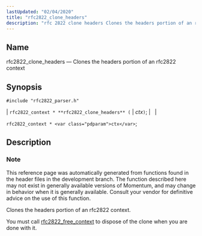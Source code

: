 ```yaml
---
lastUpdated: "02/04/2020"
title: "rfc2822_clone_headers"
description: "rfc 2822 clone headers Clones the headers portion of an rfc 2822 context rfc 2822 context rfc 2822 clone headers ctx rfc 2822 context ctx This reference page was automatically generated from functions found in the header files in the development branch The function described here may not exist in..."
---
```


<a name="apis.rfc2822_clone_headers"></a> 
## Name

rfc2822_clone_headers — Clones the headers portion of an rfc2822 context

## Synopsis

`#include "rfc2822_parser.h"`

| `rfc2822_context * **rfc2822_clone_headers** (` | <var class="pdparam">ctx</var>`)`; |   |

`rfc2822_context * <var class="pdparam">ctx</var>`;<a name="idp58577136"></a> 
## Description

### Note

This reference page was automatically generated from functions found in the header files in the development branch. The function described here may not exist in generally available versions of Momentum, and may change in behavior when it is generally available. Consult your vendor for definitive advice on the use of this function.

Clones the headers portion of an rfc2822 context.

You must call [rfc2822_free_context](/momentum/3/3-api/apis-rfc-2822-free-context) to dispose of the clone when you are done with it.